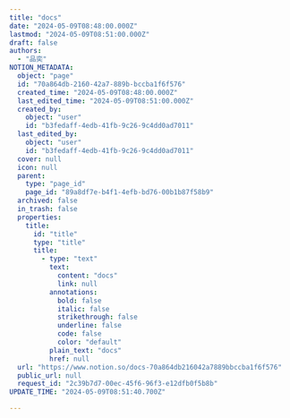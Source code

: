 ```yaml
---
title: "docs"
date: "2024-05-09T08:48:00.000Z"
lastmod: "2024-05-09T08:51:00.000Z"
draft: false
authors:
  - "品奕"
NOTION_METADATA:
  object: "page"
  id: "70a864db-2160-42a7-889b-bccba1f6f576"
  created_time: "2024-05-09T08:48:00.000Z"
  last_edited_time: "2024-05-09T08:51:00.000Z"
  created_by:
    object: "user"
    id: "b3fedaff-4edb-41fb-9c26-9c4dd0ad7011"
  last_edited_by:
    object: "user"
    id: "b3fedaff-4edb-41fb-9c26-9c4dd0ad7011"
  cover: null
  icon: null
  parent:
    type: "page_id"
    page_id: "89a8df7e-b4f1-4efb-bd76-00b1b87f58b9"
  archived: false
  in_trash: false
  properties:
    title:
      id: "title"
      type: "title"
      title:
        - type: "text"
          text:
            content: "docs"
            link: null
          annotations:
            bold: false
            italic: false
            strikethrough: false
            underline: false
            code: false
            color: "default"
          plain_text: "docs"
          href: null
  url: "https://www.notion.so/docs-70a864db216042a7889bbccba1f6f576"
  public_url: null
  request_id: "2c39b7d7-00ec-45f6-96f3-e12dfb0f5b8b"
UPDATE_TIME: "2024-05-09T08:51:40.700Z"

---
```

<link rel="stylesheet" href="https://cdn.jsdelivr.net/npm/katex@0.16.2/dist/katex.min.css" integrity="sha384-bYdxxUwYipFNohQlHt0bjN/LCpueqWz13HufFEV1SUatKs1cm4L6fFgCi1jT643X" crossorigin="anonymous">


